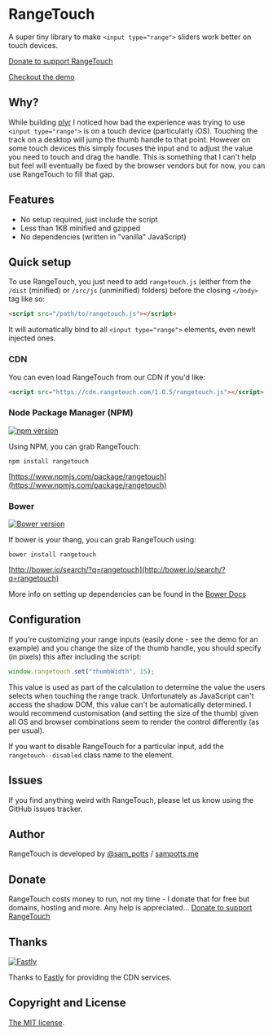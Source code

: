# RangeTouch
A super tiny library to make `<input type="range">` sliders work better on touch devices.

[Donate to support RangeTouch](#donate)

[Checkout the demo](https://rangetouch.com)

## Why?
While building [plyr](https://plyr.io) I noticed how bad the experience was trying to use `<input type="range">` is on a touch device (particularly iOS). Touching the track on a desktop will jump the thumb handle to that point. However on some touch devices this simply focuses the input and to adjust the value you need to touch and drag the handle. This is something that I can't help but feel will eventually be fixed by the browser vendors but for now, you can use RangeTouch to fill that gap.

## Features
- No setup required, just include the script
- Less than 1KB minified and gzipped
- No dependencies (written in "vanilla" JavaScript)

## Quick setup
To use RangeTouch, you just need to add `rangetouch.js` (either from the `/dist` (minified) or `/src/js` (unminified) folders) before the closing `</body>` tag like so:
```html
<script src="/path/to/rangetouch.js"></script>
```
It will automatically bind to all `<input type="range">` elements, even newlt injected ones.

### CDN
You can even load RangeTouch from our CDN if you'd like:
```html
<script src="https://cdn.rangetouch.com/1.0.5/rangetouch.js"></script>
```

### Node Package Manager (NPM)
[![npm version](https://badge.fury.io/js/rangetouch.svg)](https://badge.fury.io/js/rangetouch)

Using NPM, you can grab RangeTouch:
```
npm install rangetouch
```
[https://www.npmjs.com/package/rangetouch](https://www.npmjs.com/package/rangetouch)

### Bower
[![Bower version](https://badge.fury.io/bo/rangetouch.svg)](https://badge.fury.io/bo/rangetouch)

If bower is your thang, you can grab RangeTouch using:
```
bower install rangetouch
```
[http://bower.io/search/?q=rangetouch](http://bower.io/search/?q=rangetouch)

More info on setting up dependencies can be found in the [Bower Docs](http://bower.io/docs/creating-packages/#maintaining-dependencies)

## Configuration
If you're customizing your range inputs (easily done - see the demo for an example) and you change the size of the thumb handle, you should specify (in pixels) this after including the script:

```javascript
window.rangetouch.set("thumbWidth", 15);
```

This value is used as part of the calculation to determine the value the users selects when touching the range track. Unfortunately as JavaScript can't access the shadow DOM, this value can't be automatically determined. I would recommend customisation (and setting the size of the thumb) given all OS and browser combinations seem to render the control differently (as per usual).

If you want to disable RangeTouch for a particular input, add the `rangetouch--disabled` class name to the element.

## Issues
If you find anything weird with RangeTouch, please let us know using the GitHub issues tracker.

## Author
RangeTouch is developed by [@sam_potts](https://twitter.com/sam_potts) / [sampotts.me](http://sampotts.me)

## Donate
RangeTouch costs money to run, not my time - I donate that for free but domains, hosting and more. Any help is appreciated...
[Donate to support RangeTouch](https://www.paypal.me/pottsy/20usd)

## Thanks
[![Fastly](https://www.fastly.com/sites/all/themes/custom/fastly2016/logo.png)](https://www.fastly.com/)

Thanks to [Fastly](https://www.fastly.com/) for providing the CDN services.

## Copyright and License
[The MIT license](license.md).
